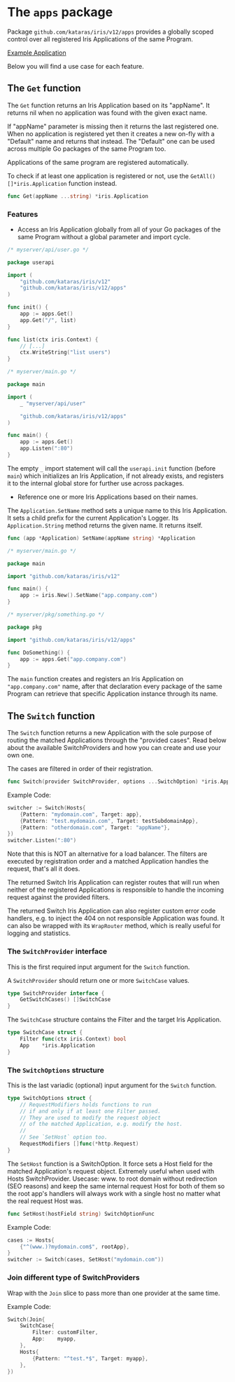 # The `apps` package

Package `github.com/kataras/iris/v12/apps` provides a globally scoped control over all registered Iris Applications of the same Program.

[Example Application](https://github.com/kataras/iris/tree/main/_examples/routing/subdomains/redirect/multi-instances)

Below you will find a use case for each feature.

## The `Get` function

The `Get` function returns an Iris Application based on its "appName".
It returns nil when no application was found with the given exact name.

If "appName" parameter is missing then it returns the last registered one.
When no application is registered yet then it creates a new on-fly
with a "Default" name and returns that instead.
The "Default" one can be used across multiple Go packages
of the same Program too.

Applications of the same program are registered automatically.

To check if at least one application is registered or not,
use the `GetAll() []*iris.Application` function instead.

```go
func Get(appName ...string) *iris.Application
```

### Features

- Access an Iris Application globally from all of your Go packages of the same Program without a global parameter and import cycle.

```go
/* myserver/api/user.go */

package userapi

import (
	"github.com/kataras/iris/v12"
	"github.com/kataras/iris/v12/apps"
)

func init() {
	app := apps.Get()
	app.Get("/", list)
}

func list(ctx iris.Context) {
	// [...]
	ctx.WriteString("list users")
}
```

```go
/* myserver/main.go */

package main

import (
	_ "myserver/api/user"

	"github.com/kataras/iris/v12/apps"
)

func main() {
	app := apps.Get()
	app.Listen(":80")
}
```

The empty `_` import statement will call the `userapi.init` function (before `main`) which
initializes an Iris Application, if not already exists, and registers it to the internal global store for further use across packages.

- Reference one or more Iris Applications based on their names.

The `Application.SetName` method sets a unique name to this Iris Application.
It sets a child prefix for the current Application's Logger.
Its `Application.String` method returns the given name. It returns itself.

```go
func (app *Application) SetName(appName string) *Application
```

```go
/* myserver/main.go */

package main

import "github.com/kataras/iris/v12"

func main() {
    app := iris.New().SetName("app.company.com")
}
```

```go
/* myserver/pkg/something.go */

package pkg

import "github.com/kataras/iris/v12/apps"

func DoSomething() {
    app := apps.Get("app.company.com")
}
```

The `main` function creates and registers an Iris Application on `"app.company.com"` name, after that declaration every package of the same Program can retrieve that specific Application instance through its name.

## The `Switch` function

The `Switch` function returns a new Application with the sole purpose of routing the matched Applications through the "provided cases". Read below about the available SwitchProviders and how you can create and use your own one.

The cases are filtered in order of their registration.

```go
func Switch(provider SwitchProvider, options ...SwitchOption) *iris.Application
```

Example Code:

```go
switcher := Switch(Hosts{
	{Pattern: "mydomain.com", Target: app},
	{Pattern: "test.mydomain.com", Target: testSubdomainApp},
	{Pattern: "otherdomain.com", Target: "appName"},
})
switcher.Listen(":80")
```

Note that this is NOT an alternative for a load balancer.
The filters are executed by registration order and a matched Application
handles the request, that's all it does.

The returned Switch Iris Application can register routes that will run
when neither of the registered Applications is responsible to handle the incoming request against the provided filters.

The returned Switch Iris Application can also register custom error code handlers,
e.g. to inject the 404 on not responsible Application was found.
It can also be wrapped with its `WrapRouter` method,
which is really useful for logging and statistics.

### The `SwitchProvider` interface

This is the first required input argument for the `Switch` function.

A `SwitchProvider` should return one or more `SwitchCase` values.

```go
type SwitchProvider interface {
	GetSwitchCases() []SwitchCase
}
```

The `SwitchCase` structure contains the Filter and the target Iris Application.

```go
type SwitchCase struct {
	Filter func(ctx iris.Context) bool
	App    *iris.Application
}
```

### The `SwitchOptions` structure

This is the last variadic (optional) input argument for the `Switch` function.

```go
type SwitchOptions struct {
	// RequestModifiers holds functions to run
	// if and only if at least one Filter passed.
	// They are used to modify the request object
	// of the matched Application, e.g. modify the host.
	//
	// See `SetHost` option too.
	RequestModifiers []func(*http.Request)
}
```

The `SetHost` function is a SwitchOption.
It force sets a Host field for the matched Application's request object.
Extremely useful when used with Hosts SwitchProvider.
Usecase: www. to root domain without redirection (SEO reasons)
and keep the same internal request Host for both of them so
the root app's handlers will always work with a single host no matter
what the real request Host was.

```go
func SetHost(hostField string) SwitchOptionFunc
```

Example Code:

```go
cases := Hosts{
	{"^(www.)?mydomain.com$", rootApp},
}
switcher := Switch(cases, SetHost("mydomain.com"))
```

### Join different type of SwitchProviders

Wrap with the `Join` slice to pass more than one provider at the same time.

Example Code:

```go
Switch(Join{
	SwitchCase{
		Filter: customFilter,
		App:    myapp,
	},
	Hosts{
		{Pattern: "^test.*$", Target: myapp},
	},
})
```
